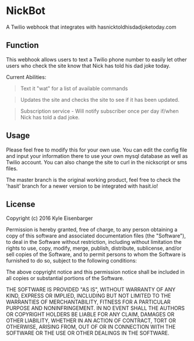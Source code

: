 # NickBot
A Twilio webhook that integrates with hasnicktoldhisdadjoketoday.com

## Function

This webhook allows users to text a Twilio phone number to easily let other users who check the site know that Nick has told his dad joke today.

Current Abilities:

>Text it "wat" for a list of available commands

> Updates the site and checks the site to see if it has been updated.

>Subscription service - Will notify subscriber once per day if/when Nick has told a dad joke.

## Usage

Please feel free to modify this for your own use. You can edit the config file and input your information there to use your own mysql database as well as Twilio account. You can also change the site to curl in the nickscript or sms files.

The master branch is the original working product, feel free to check the 'hasit' branch for a newer version to be integrated with hasit.io!

## License

Copyright (c) 2016 Kyle Eisenbarger

Permission is hereby granted, free of charge, to any person obtaining a copy of this software and associated documentation files (the "Software"), to deal in the Software without restriction, including without limitation the rights to use, copy, modify, merge, publish, distribute, sublicense, and/or sell copies of the Software, and to permit persons to whom the Software is furnished to do so, subject to the following conditions:

The above copyright notice and this permission notice shall be included in all copies or substantial portions of the Software.

THE SOFTWARE IS PROVIDED "AS IS", WITHOUT WARRANTY OF ANY KIND, EXPRESS OR IMPLIED, INCLUDING BUT NOT LIMITED TO THE WARRANTIES OF MERCHANTABILITY, FITNESS FOR A PARTICULAR PURPOSE AND NONINFRINGEMENT. IN NO EVENT SHALL THE AUTHORS OR COPYRIGHT HOLDERS BE LIABLE FOR ANY CLAIM, DAMAGES OR OTHER LIABILITY, WHETHER IN AN ACTION OF CONTRACT, TORT OR OTHERWISE, ARISING FROM, OUT OF OR IN CONNECTION WITH THE SOFTWARE OR THE USE OR OTHER DEALINGS IN THE SOFTWARE.
